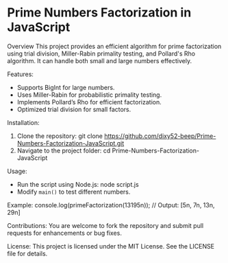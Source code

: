 Prime Numbers Factorization in JavaScript
=========================================

Overview
This project provides an efficient algorithm for prime factorization using trial division, Miller-Rabin primality testing, and Pollard's Rho algorithm. It can handle both small and large numbers effectively.

Features:
- Supports BigInt for large numbers.
- Uses Miller-Rabin for probabilistic primality testing.
- Implements Pollard’s Rho for efficient factorization.
- Optimized trial division for small factors.

Installation:
1. Clone the repository:
   git clone https://github.com/dixy52-beep/Prime-Numbers-Factorization-JavaScript.git
2. Navigate to the project folder:
   cd Prime-Numbers-Factorization-JavaScript

Usage:
- Run the script using Node.js:
  node script.js
- Modify `main()` to test different numbers.

Example:
console.log(primeFactorization(13195n));
// Output: [5n, 7n, 13n, 29n]

Contributions:
You are welcome to fork the repository and submit pull requests for enhancements or bug fixes.

License:
This project is licensed under the MIT License. See the LICENSE file for details.
